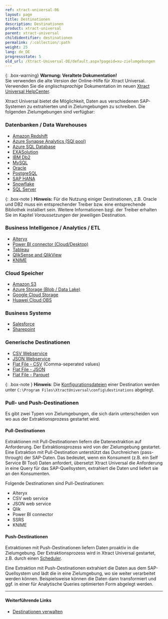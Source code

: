 ```yaml
---
ref: xtract-universal-06
layout: page
title: Destinationen 
description: Destinationen
product: xtract-universal
parent: xtract-universal
childidentifier: destinationen
permalink: /:collection/:path
weight: 25
lang: de_DE
progressstate: 5
old_url: /Xtract-Universal-DE/default.aspx?pageid=xu-zielumgebungen
---
```


{: .box-warning}
**Warnung: Veraltete Dokumentation!** <br>
Sie verwenden die alte Version der Online-Hilfe für Xtract Universal.<br>
Verwenden Sie die *englischsprachige* Dokumentation im neuen [Xtract Universal HelpCenter](https://helpcenter.theobald-software.com/xtract-universal/documentation/introduction/).

Xtract Universal bietet die Möglichkeit, Daten aus verschiedenen SAP-Systemen zu extrahierten und in Zielumgebungen zu schreiben. 
Die folgenden Zielumgebungen sind verfügbar:

### Datenbanken / Data Warehouses

- [Amazon Redshift](./destinationen/amazon-redshift) 
- [Azure Synapse Analytics (SQl pool)](./destinationen/azure-synapse-analytics) 
- [Azure SQL Database](./destinationen/microsoft-sql-server) 
- [EXASolution](./destinationen/exasol) 
- [IBM Db2](./destinationen/ibm-db2) 
- [MySQL](./destinationen/mysql) 
- [Oracle](./destinationen/oracle) 
- [PostgreSQL](./destinationen/postgreSQL)
- [SAP HANA](./destinationen/hana) 
- [Snowflake](./destinationen/snowflake)
- [SQL Server](./destinationen/microsoft-sql-server) 

{: .box-note }
**Hinweis:** Für die Nutzung einiger Destinationen, z.B. Oracle und DB2 muss ein entsprechender Treiber bzw. eine entsprechende Bibliothek installiert sein.
Weitere Informationen bzgl. der Treiber erhalten Sie im Kapitel *Voraussetzungen* der jeweiligen Destination.

### Business Intelligence / Analytics / ETL

- [Alteryx](./destinationen/alteryx-de) 
- [Power BI connector (Cloud/Desktop)](./destinationen/Power-BI-Connector) 
- [Tableau](./destinationen/tableau) 
- [QlikSense and QlikView](./destinationen/qlik)  
- [KNIME](./destinationen/knime)

### Cloud Speicher

- [Amazon S3](./destinationen/amazon_aws_s3)
- [Azure Storage (Blob / Data Lake)](./destinationen/azure-storage) 
- [Google Cloud Storage](./destinationen/google-cloud-storage)
- [Huawei Cloud OBS](./destinationen/huawei)

### Business Systeme

- [Salesforce](./destinationen/salesforce) 
- [Sharepoint](./destinationen/sharepoint) 

### Generische Destinationen

- [CSV Webservice](./destinationen/csv-via-http) 
- [JSON Webservice](./destinationen/json-via-http)  
- [Flat File - CSV](./destinationen/csv-flat-file) (Comma-seperated values)
- [Flat File - JSON](./destinationen/json-flat-file)
- [Flat File - Parquet](./destinationen/parquet)


{: .box-note }
**Hinweis**: Die [Konfigurationsdateien](./einfuehrung/backup-und-migration#konfigurationsdateien) einer Destination werden unter `C:\Program Files\XtractUniversal\config\destinations` abgelegt.

### Pull- und Push-Destinationen

Es gibt zwei Typen von Zielumgebungen, die sich darin unterscheiden von wo aus der Extraktionsprozess gestartet wird. 

#### Pull-Destinationen
Extraktionen mit Pull-Destinationen liefern die Datenextraktion auf Anforderung. Der Extraktionsprozess wird von der Zielumgebung gestartet.
Eine Extraktion mit Pull-Destination unterstützt das Durchreichen (pass-through) der SAP-Daten.
Das bedeutet, wenn ein Konsument (z.B. ein Self Service BI Tool) Daten anfordert, übersetzt Xtract Universal die Anforderung in eine Query für das SAP-Quellsystem, extrahiert die Daten und liefert sie an den Konsumenten.

Folgende Destinationen sind Pull-Destinationen: 
- Alteryx
- CSV web service
- JSON web service
- Qlik
- Power BI connector
- SSRS
- KNIME

#### Push-Destinationen

Extraktionen mit Push-Destinationen liefern Daten proaktiv in die Zielumgebung.
Der Extraktionsprozess wird in Xtract Universal gestartet, z.B. durch einen [Scheduler](./extraktionen-ausfuehren-und-einplanen/call-via-scheduler).<br>

Eine Extraktion mit Push-Destinationen extrahiert die Daten aus dem SAP-Quellsystem und lädt die in eine Zielumgebung, wo sie weiter verarbeitet werden können. 
Beispielsweise können die Daten dann transformiert und ggf. in einer für Analytische Queries optimierten Form abgelegt werden.

******
#### Weiterführende Links
- [Destinationen verwalten](./destinationen/ziele-verwalten)

